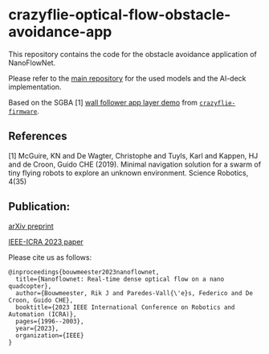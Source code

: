 # crazyflie-optical-flow-obstacle-avoidance-app

This repository contains the code for the obstacle avoidance application of NanoFlowNet.

Please refer to the [main repository](https://github.com/tudelft/nanoflownet) for the used models and the AI-deck implementation.

Based on the SGBA [1] [wall follower app layer demo](https://github.com/bitcraze/crazyflie-firmware/tree/master/examples/demos/app_wall_following_demo) from [`crazyflie-firmware`](https://github.com/bitcraze/crazyflie-firmware).


## References
<a id="1">[1]</a> 
McGuire, KN and De Wagter, Christophe and Tuyls, Karl and Kappen, HJ and de Croon, Guido CHE (2019). 
Minimal navigation solution for a swarm of tiny flying robots to explore an unknown environment.
Science Robotics, 4(35)

## Publication:
[arXiv preprint](https://arxiv.org/abs/2209.06918)

[IEEE-ICRA 2023 paper](https://ieeexplore.ieee.org/document/10161258)

Please cite us as follows:
```
@inproceedings{bouwmeester2023nanoflownet,
  title={Nanoflownet: Real-time dense optical flow on a nano quadcopter},
  author={Bouwmeester, Rik J and Paredes-Vall{\'e}s, Federico and De Croon, Guido CHE},
  booktitle={2023 IEEE International Conference on Robotics and Automation (ICRA)},
  pages={1996--2003},
  year={2023},
  organization={IEEE}
}
```
